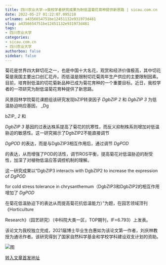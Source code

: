 ```yaml
---
title: 四川农业大学->我校学者研究成果为耐低温菊花育种提供新思路 | sicau.com.cn
date: 2022-05-27 01:22:07.095218
urlname: a4356654751be12451132e931973d481
slug: a4356654751be12451132e931973d481
tags: 
- 四川农业大学
categories:
- sicau.com.cn
- 四川农业大学
authorbox: false
sidebar: false
---
```

菊花是世界四大鲜切花之一，也是中国十大名花，观赏和经济价值极高，其中切花菊是我国主要出口创汇花卉。而低温是限制切花菊周年生产供应的主要限制因素。目前，培育耐低温的切花菊新品种已成为菊花育种的一个重要目标。近日，我校学者的一项研究为耐低温菊花育种提供了新思路。  

风景园林学院菊花课题组该研究发现bZIP转录因子 _DgbZIP_ _2_ 和 _DgbZIP_ _3_ 为低温胁迫响应基因， _Dg
<!--more-->
bZIP_ _2_ 和

_DgbZIP_ _3_ 基因的过表达株系提高了菊花的抗寒性，而反义抑制株系则增加对低温胁迫的敏感性。这一研究揭示了DgbZIP2不能直接调节

_DgPOD_ 的表达，而是与DgbZIP3相互作用后，通过调节 _DgPOD_

的表达，从而增强了POD的活性，调节ROS平衡，提高菊花对低温胁迫的耐受性，加深了对植物低温应答调控机制的理解。

这一研究成果以“DgbZIP3 interacts with DgbZIP2 to increase the expression of _DgPOD_

for cold stress tolerance in chrysanthemum（DgbZIP3和DgbZIP2的相互作用增加了 _DgPOD_

在菊花低温胁迫下的表达从而提高菊花抗低温能力）”为题，在园艺领域顶刊《Horticulture

Research》（园艺研究）（中科院大类一区，TOP期刊，IF=6.793）上发表。

该论文为我校独立完成，2021届博士毕业生白惠如为该论文第一作者，刘庆林教授为通讯作者。该研究得到了国家自然科学基金和学校学科建设双支计划的资助。

![图](https://news.sicau.edu.cn/__local/2/D8/97/3752870804E565321480CAED3CE_60B29488_37CE3.png)

[转入文章首发地址](https://news.sicau.edu.cn/info/1078/67988.htm)